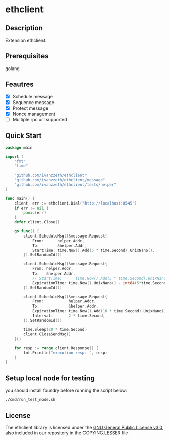 # ethclient

## Description
Extension ethclient.

## Prerequisites
golang

## Feautres
- [x] Schedule message
- [x] Sequence message
- [x] Protect message
- [x] Nonce management
- [ ] Multiple rpc url supported

## Quick Start
```go
package main

import (
	"fmt"
	"time"

	"github.com/ivanzzeth/ethclient"
	"github.com/ivanzzeth/ethclient/message"
	"github.com/ivanzzeth/ethclient/tests/helper"
)

func main() {
	client, err := ethclient.Dial("http://localhost:8545")
	if err != nil {
		panic(err)
	}
	defer client.Close()

	go func() {
		client.ScheduleMsg((&message.Request{
			From:      helper.Addr,
			To:        &helper.Addr,
			StartTime: time.Now().Add(5 * time.Second).UnixNano(),
		}).SetRandomId())

		client.ScheduleMsg((&message.Request{
			From: helper.Addr,
			To:   &helper.Addr,
			// StartTime:      time.Now().Add(5 * time.Second).UnixNano(),
			ExpirationTime: time.Now().UnixNano() - int64(5*time.Second),
		}).SetRandomId())

		client.ScheduleMsg((&message.Request{
			From:           helper.Addr,
			To:             &helper.Addr,
			ExpirationTime: time.Now().Add(10 * time.Second).UnixNano(),
			Interval:       2 * time.Second,
		}).SetRandomId())

		time.Sleep(20 * time.Second)
		client.CloseSendMsg()
	}()

	for resp := range client.Response() {
		fmt.Println("execution resp: ", resp)
	}
}

```

## Setup local node for testing

you should install foundry before running the script below:

```bash
./cmd/run_test_node.sh
```

## License
The ethclient library is licensed under the [GNU General Public License v3.0](https://www.gnu.org/licenses/gpl-3.0.en.html), also included in our repository in the COPYING.LESSER file.